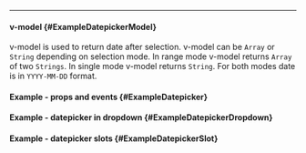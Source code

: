 ___

#### v-model {#ExampleDatepickerModel}

v-model is used to return date after selection. v-model can be `Array` or `String` depending on selection mode. In range mode v-model returns `Array` of two `Strings`. In single mode v-model returns `String`. For both modes date is in `YYYY-MM-DD` format.

<example name="ExampleDatepickerModel"></example>

#### Example - props and events {#ExampleDatepicker}

<example name="ExampleDatepicker"></example>

#### Example - datepicker in dropdown {#ExampleDatepickerDropdown}

<example name="ExampleDatepickerDropdown"></example>

#### Example - datepicker slots {#ExampleDatepickerSlot}

<example name="ExampleDatepickerSlot"></example>
